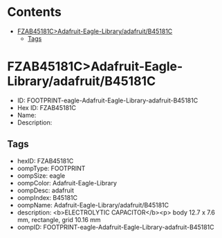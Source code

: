 



Contents
========

* [FZAB45181C>Adafruit-Eagle-Library/adafruit/B45181C](#fzab45181cadafruit-eagle-libraryadafruitb45181c)
	* [Tags](#tags)

# FZAB45181C>Adafruit-Eagle-Library/adafruit/B45181C

- ID: FOOTPRINT-eagle-Adafruit-Eagle-Library-adafruit-B45181C
- Hex ID: FZAB45181C
- Name: 
- Description: 

## Tags

- hexID: FZAB45181C
- oompType: FOOTPRINT
- oompSize: eagle
- oompColor: Adafruit-Eagle-Library
- oompDesc: adafruit
- oompIndex: B45181C
- oompName: Adafruit-Eagle-Library/adafruit/B45181C
- description: &lt;b&gt;ELECTROLYTIC CAPACITOR&lt;/b&gt;&lt;p&gt;
body 12.7 x 7.6 mm, rectangle, grid 10.16 mm
- oompID: FOOTPRINT-eagle-Adafruit-Eagle-Library-adafruit-B45181C
